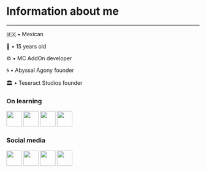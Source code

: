 # Information about me
---
🇲🇽 • Mexican

👤 • 15 years old

⚙️ • MC AddOn developer

🌀 • Abyssal Agony founder

🏛️ • Teseract Studios founder

### On learning
<p align="left">
<img src="https://raw.githubusercontent.com/danielcranney/readme-generator/main/public/icons/skills/javascript-colored.svg" height="40" width="40"></img>
<img src="https://raw.githubusercontent.com/danielcranney/readme-generator/main/public/icons/skills/html5-colored.svg" height="40" width="40"></img>
<img src="https://raw.githubusercontent.com/danielcranney/readme-generator/main/public/icons/skills/css3-colored.svg" height="40" width="40"</img>
<img src="https://raw.githubusercontent.com/danielcranney/readme-generator/main/public/icons/skills/csharp-colored.svg" height="40" width="40"</img>
</p>

### Social media
<p align="left">
<img src="https://raw.githubusercontent.com/danielcranney/readme-generator/main/public/icons/socials/twitch.svg" height="40" width="40"></img>
<img src="https://raw.githubusercontent.com/danielcranney/readme-generator/main/public/icons/socials/twitter.svg" height="40" width="40"></img>
<img src="https://raw.githubusercontent.com/danielcranney/readme-generator/main/public/icons/socials/discord.svg" height="40" width="40"></img>
<img src="https://raw.githubusercontent.com/danielcranney/readme-generator/main/public/icons/socials/youtube.svg" height="40" width="40"></img>
